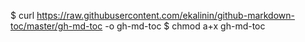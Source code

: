 $ curl https://raw.githubusercontent.com/ekalinin/github-markdown-toc/master/gh-md-toc -o gh-md-toc
$ chmod a+x gh-md-toc
